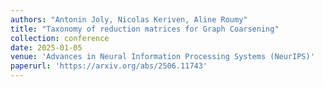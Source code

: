 ```yaml
---
authors: "Antonin Joly, Nicolas Keriven, Aline Roumy"
title: "Taxonomy of reduction matrices for Graph Coarsening"
collection: conference
date: 2025-01-05
venue: 'Advances in Neural Information Processing Systems (NeurIPS)'
paperurl: 'https://arxiv.org/abs/2506.11743'
---
```

